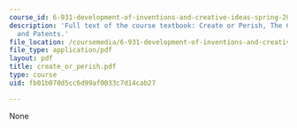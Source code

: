 ```yaml
---
course_id: 6-931-development-of-inventions-and-creative-ideas-spring-2008
description: 'Full text of the course textbook: Create or Perish, The Case for Inventions
  and Patents.'
file_location: /coursemedia/6-931-development-of-inventions-and-creative-ideas-spring-2008/fb01b070d5cc6d99af0033c7d14cab27_create_or_perish.pdf
file_type: application/pdf
layout: pdf
title: create_or_perish.pdf
type: course
uid: fb01b070d5cc6d99af0033c7d14cab27

---
```

None
